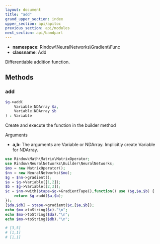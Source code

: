 ```yaml
---
layout: document
title: "add"
grand_upper_section: index
upper_section: api/apitoc
previous_section: api/modules
next_section: api/bandpart
---
```


- **namespace**: Rindow\NeuralNetworks\Gradient\Func
- **classname**: Add

Differentiable addition function.

Methods
-------

### add
```php
$g->add(
    Variable|NDArray $a,
    Variable|NDArray $b
) : Variable
```
Create and execute the function in the builder method

Arguments

- **a,b**: The arguments are Variable or NDArray. Implicitly create Variable for NDArray.


```php
use Rindow\Math\Matrix\MatrixOperator;
use Rindow\NeuralNetworks\Builder\NeuralNetworks;
$mo = new MatrixOperator();
$nn = new NeuralNetworks($mo);
$g = $nn->gradient();
$a = $g->Variable([1,2]);
$b = $g->Variable([2,3]);
$c = $nn->with($tape=$g->GradientTape(),function() use ($g,$a,$b) {
    return $g->add($a,$b);
});
[$da,$db] = $tape->gradient($c,[$a,$b]);
echo $mo->toString($c)."\n";
echo $mo->toString($da)."\n";
echo $mo->toString($db)."\n";

# [3,5]
# [1,1]
# [1,1]

```
